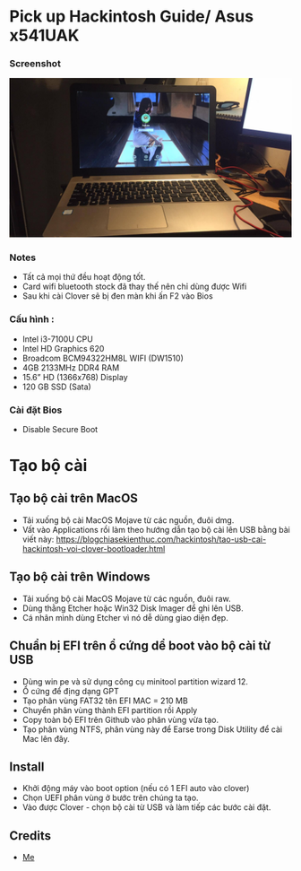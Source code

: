 # Pick up Hackintosh Guide/ Asus x541UAK
### Screenshot
![macOS Mojave](./Photo.jpg)


### Notes
 - Tất cả mọi thứ đều hoạt động tốt.
 - Card wifi bluetooth stock đã thay thế nên chỉ dùng được Wifi
 - Sau khi cài Clover sẽ bị đen màn khi ấn F2 vào Bios

### Cấu hình :
 - Intel i3-7100U CPU
 - Intel HD Graphics 620 
 - Broadcom BCM94322HM8L WIFI (DW1510)
 - 4GB 2133MHz DDR4 RAM
 - 15.6” HD (1366x768) Display
 - 120 GB SSD (Sata)

### Cài đặt Bios
 - Disable Secure Boot

# Tạo bộ cài

## Tạo bộ cài trên MacOS

- Tải xuống bộ cài MacOS Mojave từ các nguồn, đuôi dmg.
- Vất vào Applications rồi làm theo hướng dẫn tạo bộ cài lên USB bằng bài viết này:
https://blogchiasekienthuc.com/hackintosh/tao-usb-cai-hackintosh-voi-clover-bootloader.html


## Tạo bộ cài trên Windows

- Tải xuống bộ cài MacOS Mojave từ các nguồn, đuôi raw.
- Dùng thằng Etcher hoặc Win32 Disk Imager để ghi lên USB.
- Cá nhân mình dùng Etcher vì nó dễ dùng giao diện đẹp.



## Chuẩn bị EFI trên ổ cứng dể boot vào bộ cài từ USB

- Dùng win pe và sử dụng công cụ minitool partition wizard 12.
- Ổ cứng để địng dạng GPT
- Tạo phân vùng FAT32 tên EFI MAC = 210 MB
- Chuyển phân vùng thành EFI partition rồi Apply
- Copy toàn bộ EFI trên Github vào phân vùng vừa tạo.
- Tạo phân vùng NTFS, phân vùng này để Earse trong Disk Utility để cài Mac lên đây.

  
## Install

- Khởi động máy vào boot option (nếu có 1 EFI auto vào clover)
- Chọn UEFI phân vùng ở bước trên chúng ta tạo.
- Vào được Clover - chọn bộ cài từ USB và làm tiếp các bước cài đặt.  


## Credits
 - [Me](https://github.com/bjmbjm207)

